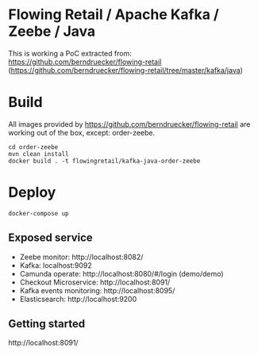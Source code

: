 # Flowing Retail / Apache Kafka / Zeebe / Java

This is working a PoC extracted from: https://github.com/berndruecker/flowing-retail (https://github.com/berndruecker/flowing-retail/tree/master/kafka/java)

# Build
All images provided by https://github.com/berndruecker/flowing-retail are working out of the box, except: order-zeebe.

```
cd order-zeebe
mvn clean install
docker build . -t flowingretail/kafka-java-order-zeebe
```

# Deploy
`docker-compose up`

## Exposed service
- Zeebe monitor: http://localhost:8082/
- Kafka: localhost:9092
- Camunda operate: http://localhost:8080/#/login (demo/demo)
- Checkout Microservice: http://localhost:8091/
- Kafka events monitoring: http://localhost:8095/
- Elasticsearch: http://localhost:9200

## Getting started
http://localhost:8091/
